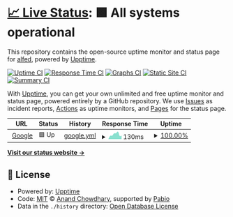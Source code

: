 # [📈 Live Status](https://atfed.github.io/hereceo-upptime): <!--live status--> **🟩 All systems operational**

This repository contains the open-source uptime monitor and status page for [alfed](https://atfed.github.io/hereceo-upptime), powered by [Upptime](https://github.com/upptime/upptime).

[![Uptime CI](https://github.com/atfed/hereceo-upptime/workflows/Uptime%20CI/badge.svg)](https://github.com/atfed/hereceo-upptime/actions?query=workflow%3A%22Uptime+CI%22)
[![Response Time CI](https://github.com/atfed/hereceo-upptime/workflows/Response%20Time%20CI/badge.svg)](https://github.com/atfed/hereceo-upptime/actions?query=workflow%3A%22Response+Time+CI%22)
[![Graphs CI](https://github.com/atfed/hereceo-upptime/workflows/Graphs%20CI/badge.svg)](https://github.com/atfed/hereceo-upptime/actions?query=workflow%3A%22Graphs+CI%22)
[![Static Site CI](https://github.com/atfed/hereceo-upptime/workflows/Static%20Site%20CI/badge.svg)](https://github.com/atfed/hereceo-upptime/actions?query=workflow%3A%22Static+Site+CI%22)
[![Summary CI](https://github.com/atfed/hereceo-upptime/workflows/Summary%20CI/badge.svg)](https://github.com/atfed/hereceo-upptime/actions?query=workflow%3A%22Summary+CI%22)

With [Upptime](https://upptime.js.org), you can get your own unlimited and free uptime monitor and status page, powered entirely by a GitHub repository. We use [Issues](https://github.com/atfed/hereceo-upptime/issues) as incident reports, [Actions](https://github.com/atfed/hereceo-upptime/actions) as uptime monitors, and [Pages](https://atfed.github.io/hereceo-upptime) for the status page.

<!--start: status pages-->
<!-- This summary is generated by Upptime (https://github.com/upptime/upptime) -->
<!-- Do not edit this manually, your changes will be overwritten -->
<!-- prettier-ignore -->
| URL | Status | History | Response Time | Uptime |
| --- | ------ | ------- | ------------- | ------ |
| <img alt="" src="https://icons.duckduckgo.com/ip3/www.google.com.ico" height="13"> [Google](https://www.google.com) | 🟩 Up | [google.yml](https://github.com/atfed/hereceo-upptime/commits/HEAD/history/google.yml) | <details><summary><img alt="Response time graph" src="./graphs/google/response-time-week.png" height="20"> 130ms</summary><br><a href="https://atfed.github.io/hereceo-upptime/history/google"><img alt="Response time 108" src="https://img.shields.io/endpoint?url=https%3A%2F%2Fraw.githubusercontent.com%2Fatfed%2Fhereceo-upptime%2FHEAD%2Fapi%2Fgoogle%2Fresponse-time.json"></a><br><a href="https://atfed.github.io/hereceo-upptime/history/google"><img alt="24-hour response time 96" src="https://img.shields.io/endpoint?url=https%3A%2F%2Fraw.githubusercontent.com%2Fatfed%2Fhereceo-upptime%2FHEAD%2Fapi%2Fgoogle%2Fresponse-time-day.json"></a><br><a href="https://atfed.github.io/hereceo-upptime/history/google"><img alt="7-day response time 130" src="https://img.shields.io/endpoint?url=https%3A%2F%2Fraw.githubusercontent.com%2Fatfed%2Fhereceo-upptime%2FHEAD%2Fapi%2Fgoogle%2Fresponse-time-week.json"></a><br><a href="https://atfed.github.io/hereceo-upptime/history/google"><img alt="30-day response time 110" src="https://img.shields.io/endpoint?url=https%3A%2F%2Fraw.githubusercontent.com%2Fatfed%2Fhereceo-upptime%2FHEAD%2Fapi%2Fgoogle%2Fresponse-time-month.json"></a><br><a href="https://atfed.github.io/hereceo-upptime/history/google"><img alt="1-year response time 108" src="https://img.shields.io/endpoint?url=https%3A%2F%2Fraw.githubusercontent.com%2Fatfed%2Fhereceo-upptime%2FHEAD%2Fapi%2Fgoogle%2Fresponse-time-year.json"></a></details> | <details><summary><a href="https://atfed.github.io/hereceo-upptime/history/google">100.00%</a></summary><a href="https://atfed.github.io/hereceo-upptime/history/google"><img alt="All-time uptime 100.00%" src="https://img.shields.io/endpoint?url=https%3A%2F%2Fraw.githubusercontent.com%2Fatfed%2Fhereceo-upptime%2FHEAD%2Fapi%2Fgoogle%2Fuptime.json"></a><br><a href="https://atfed.github.io/hereceo-upptime/history/google"><img alt="24-hour uptime 100.00%" src="https://img.shields.io/endpoint?url=https%3A%2F%2Fraw.githubusercontent.com%2Fatfed%2Fhereceo-upptime%2FHEAD%2Fapi%2Fgoogle%2Fuptime-day.json"></a><br><a href="https://atfed.github.io/hereceo-upptime/history/google"><img alt="7-day uptime 100.00%" src="https://img.shields.io/endpoint?url=https%3A%2F%2Fraw.githubusercontent.com%2Fatfed%2Fhereceo-upptime%2FHEAD%2Fapi%2Fgoogle%2Fuptime-week.json"></a><br><a href="https://atfed.github.io/hereceo-upptime/history/google"><img alt="30-day uptime 100.00%" src="https://img.shields.io/endpoint?url=https%3A%2F%2Fraw.githubusercontent.com%2Fatfed%2Fhereceo-upptime%2FHEAD%2Fapi%2Fgoogle%2Fuptime-month.json"></a><br><a href="https://atfed.github.io/hereceo-upptime/history/google"><img alt="1-year uptime 100.00%" src="https://img.shields.io/endpoint?url=https%3A%2F%2Fraw.githubusercontent.com%2Fatfed%2Fhereceo-upptime%2FHEAD%2Fapi%2Fgoogle%2Fuptime-year.json"></a></details>

<!--end: status pages-->

[**Visit our status website →**](https://atfed.github.io/hereceo-upptime)

## 📄 License

- Powered by: [Upptime](https://github.com/upptime/upptime)
- Code: [MIT](./LICENSE) © [Anand Chowdhary](https://anandchowdhary.com), supported by [Pabio](https://pabio.com)
- Data in the `./history` directory: [Open Database License](https://opendatacommons.org/licenses/odbl/1-0/)

